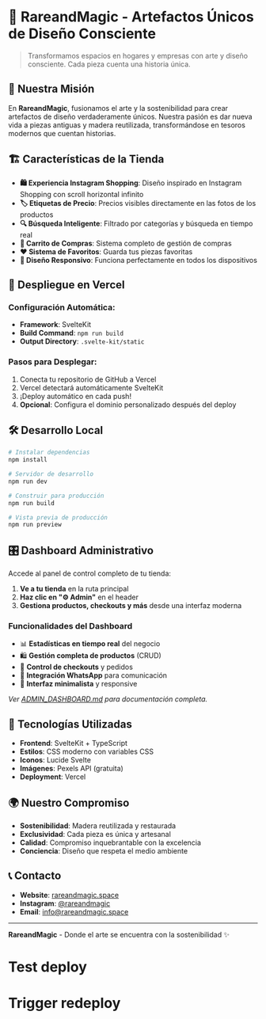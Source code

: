 # 🎨 RareandMagic - Artefactos Únicos de Diseño Consciente

> Transformamos espacios en hogares y empresas con arte y diseño consciente. Cada pieza cuenta una historia única.

## 🌟 **Nuestra Misión**

En **RareandMagic**, fusionamos el arte y la sostenibilidad para crear artefactos de diseño verdaderamente únicos. Nuestra pasión es dar nueva vida a piezas antiguas y madera reutilizada, transformándose en tesoros modernos que cuentan historias.

## 🏗️ **Características de la Tienda**

- **🛍️ Experiencia Instagram Shopping**: Diseño inspirado en Instagram Shopping con scroll horizontal infinito
- **🏷️ Etiquetas de Precio**: Precios visibles directamente en las fotos de los productos
- **🔍 Búsqueda Inteligente**: Filtrado por categorías y búsqueda en tiempo real
- **🛒 Carrito de Compras**: Sistema completo de gestión de compras
- **❤️ Sistema de Favoritos**: Guarda tus piezas favoritas
- **📱 Diseño Responsivo**: Funciona perfectamente en todos los dispositivos

## 🚀 **Despliegue en Vercel**

### **Configuración Automática:**
- **Framework**: SvelteKit
- **Build Command**: `npm run build`
- **Output Directory**: `.svelte-kit/static`

### **Pasos para Desplegar:**
1. Conecta tu repositorio de GitHub a Vercel
2. Vercel detectará automáticamente SvelteKit
3. ¡Deploy automático en cada push!
4. **Opcional**: Configura el dominio personalizado después del deploy

## 🛠️ **Desarrollo Local**

```bash
# Instalar dependencias
npm install

# Servidor de desarrollo
npm run dev

# Construir para producción
npm run build

# Vista previa de producción
npm run preview
```

## 🎛️ **Dashboard Administrativo**

Accede al panel de control completo de tu tienda:

1. **Ve a tu tienda** en la ruta principal
2. **Haz clic en "⚙️ Admin"** en el header
3. **Gestiona productos, checkouts y más** desde una interfaz moderna

### **Funcionalidades del Dashboard**
- 📊 **Estadísticas en tiempo real** del negocio
- 🛍️ **Gestión completa de productos** (CRUD)
- 🛒 **Control de checkouts** y pedidos
- 📱 **Integración WhatsApp** para comunicación
- 🎨 **Interfaz minimalista** y responsive

*Ver [ADMIN_DASHBOARD.md](./ADMIN_DASHBOARD.md) para documentación completa.*

## 🎨 **Tecnologías Utilizadas**

- **Frontend**: SvelteKit + TypeScript
- **Estilos**: CSS moderno con variables CSS
- **Iconos**: Lucide Svelte
- **Imágenes**: Pexels API (gratuita)
- **Deployment**: Vercel

## 🌍 **Nuestro Compromiso**

- **Sostenibilidad**: Madera reutilizada y restaurada
- **Exclusividad**: Cada pieza es única y artesanal
- **Calidad**: Compromiso inquebrantable con la excelencia
- **Conciencia**: Diseño que respeta el medio ambiente

## 📞 **Contacto**

- **Website**: [rareandmagic.space](https://rareandmagic.space)
- **Instagram**: [@rareandmagic](https://instagram.com/rareandmagic)
- **Email**: info@rareandmagic.space

---

**RareandMagic** - Donde el arte se encuentra con la sostenibilidad ✨
# Test deploy
# Trigger redeploy
